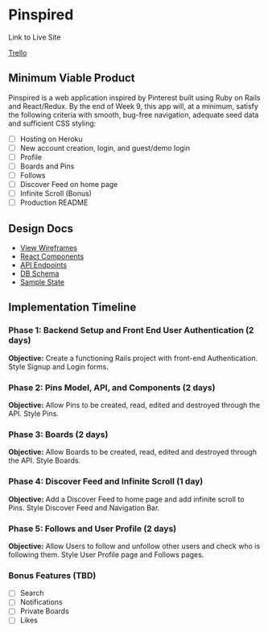 # Pinspired

Link to Live Site

[Trello](https://trello.com/b/olpUP4DD/pinspired)

## Minimum Viable Product

Pinspired is a web application inspired by Pinterest built using Ruby on Rails and React/Redux. By the end of Week 9, this app will, at a minimum, satisfy the following criteria with smooth, bug-free navigation, adequate seed data and sufficient CSS styling:

- [ ] Hosting on Heroku
- [ ] New account creation, login, and guest/demo login
- [ ] Profile
- [ ] Boards and Pins
- [ ] Follows
- [ ] Discover Feed on home page
- [ ] Infinite Scroll (Bonus)
- [ ] Production README

## Design Docs

* [View Wireframes][wireframes]
* [React Components][components]
* [API Endpoints][api-endpoints]
* [DB Schema][schema]
* [Sample State][sample-state]

[wireframes]: wireframes
[components]: component-hierarchy.md
[sample-state]: sample-state.md
[api-endpoints]: api-endpoints.md
[schema]: schema.md

## Implementation Timeline

### Phase 1: Backend Setup and Front End User Authentication (2 days)

**Objective:** Create a functioning Rails project with front-end Authentication. Style Signup and Login forms.

### Phase 2: Pins Model, API, and Components (2 days)

**Objective:** Allow Pins to be created, read, edited and destroyed through the API. Style Pins.

### Phase 3: Boards (2 days)

**Objective:** Allow Boards to be created, read, edited and destroyed through the API. Style Boards.

### Phase 4: Discover Feed and Infinite Scroll (1 day)

**Objective:** Add a Discover Feed to home page and add infinite scroll to Pins. Style Discover Feed and Navigation Bar.

### Phase 5: Follows and User Profile (2 days)

**Objective:** Allow Users to follow and unfollow other users and check who is following them. Style User Profile page and Follows pages.

### Bonus Features (TBD)

- [ ] Search
- [ ] Notifications
- [ ] Private Boards
- [ ] Likes

